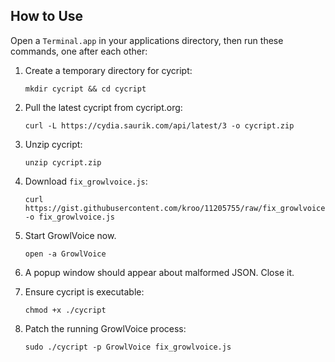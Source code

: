 ## How to Use ##

Open a `Terminal.app` in your applications directory, then run these commands, one after each other:

1. Create a temporary directory for cycript:
   ```
   mkdir cycript && cd cycript
   ```

2. Pull the latest cycript from cycript.org:
   ```
   curl -L https://cydia.saurik.com/api/latest/3 -o cycript.zip
   ```

3. Unzip cycript:
   ```
   unzip cycript.zip
   ```
   
4. Download `fix_growlvoice.js`:
   ```
   curl https://gist.githubusercontent.com/kroo/11205755/raw/fix_growlvoice.js -o fix_growlvoice.js
   ```
   
5. Start GrowlVoice now.
   ```
   open -a GrowlVoice
   ```
   
6. A popup window should appear about malformed JSON.  Close it.

7. Ensure cycript is executable:
   ```
   chmod +x ./cycript
   ```
   
8. Patch the running GrowlVoice process:
   ```
   sudo ./cycript -p GrowlVoice fix_growlvoice.js
   ```
   